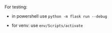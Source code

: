 For testing: 
- in powershell
use `python -m flask run --debug`

- for venv:
use `env/Scripts/activate`
